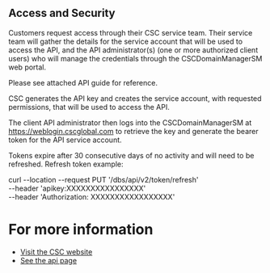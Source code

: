 ## Access and Security
Customers request access through their CSC service team.  Their service team will gather the details for
the service account that will be used to access the API, and
the API administrator(s) (one or more authorized client users) who will manage the credentials through the CSCDomainManagerSM web portal.
 
Please see attached API guide for reference.
 
CSC generates the API key and creates the service account, with requested permissions, that will be used to access the API.
 
The client API administrator then logs into the CSCDomainManagerSM at https://weblogin.cscglobal.com to retrieve the key and generate the bearer token for the API service account.

Tokens expire after 30 consecutive days of no activity and will need to be refreshed.
Refresh token example:

curl --location --request PUT '<URL>/dbs/api/v2/token/refresh' \
--header 'apikey:XXXXXXXXXXXXXXXX' \
--header 'Authorization: XXXXXXXXXXXXXXXXX'

# For more information
- [Visit the CSC website](https://www.cscdbs.com/)
- [See the api page](https://www.cscglobal.com/cscglobal/docs/dbs/domainmanager/api-v2/#/)
